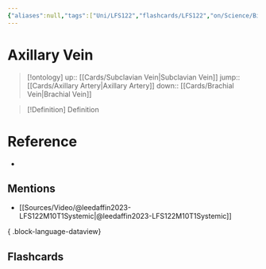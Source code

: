 ```yaml
---
{"aliases":null,"tags":["Uni/LFS122","flashcards/LFS122","on/Science/Biology/Anatomy"],"dg-publish":true,"permalink":"/cards/axillary-vein/","dgPassFrontmatter":true}
---
```


# Axillary Vein

> [!ontology]
> up:: [[Cards/Subclavian Vein\|Subclavian Vein]]
> jump:: [[Cards/Axillary Artery\|Axillary Artery]]
> down:: [[Cards/Brachial Vein\|Brachial Vein]]

> [!Definition] Definition
> 

# Reference
- 

## Mentions
- [[Sources/Video/@leedaffin2023-LFS122M10T1Systemic\|@leedaffin2023-LFS122M10T1Systemic]]

{ .block-language-dataview}

## Flashcards

